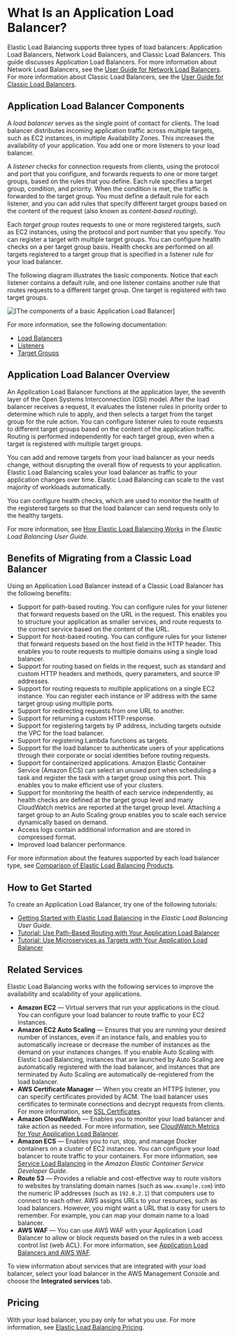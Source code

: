 # What Is an Application Load Balancer?<a name="introduction"></a>

Elastic Load Balancing supports three types of load balancers: Application Load Balancers, Network Load Balancers, and Classic Load Balancers\. This guide discusses Application Load Balancers\. For more information about Network Load Balancers, see the [User Guide for Network Load Balancers](https://docs.aws.amazon.com/elasticloadbalancing/latest/network/)\. For more information about Classic Load Balancers, see the [User Guide for Classic Load Balancers](https://docs.aws.amazon.com/elasticloadbalancing/latest/classic/)\.

## Application Load Balancer Components<a name="application-load-balancer-components"></a>

A *load balancer* serves as the single point of contact for clients\. The load balancer distributes incoming application traffic across multiple targets, such as EC2 instances, in multiple Availability Zones\. This increases the availability of your application\. You add one or more listeners to your load balancer\.

A *listener* checks for connection requests from clients, using the protocol and port that you configure, and forwards requests to one or more target groups, based on the rules that you define\. Each rule specifies a target group, condition, and priority\. When the condition is met, the traffic is forwarded to the target group\. You must define a default rule for each listener, and you can add rules that specify different target groups based on the content of the request \(also known as *content\-based routing*\)\.

Each *target group* routes requests to one or more registered targets, such as EC2 instances, using the protocol and port number that you specify\. You can register a target with multiple target groups\. You can configure health checks on a per target group basis\. Health checks are performed on all targets registered to a target group that is specified in a listener rule for your load balancer\.

The following diagram illustrates the basic components\. Notice that each listener contains a default rule, and one listener contains another rule that routes requests to a different target group\. One target is registered with two target groups\.

![\[The components of a basic Application Load Balancer\]](http://docs.aws.amazon.com/elasticloadbalancing/latest/application/images/component_architecture.png)

For more information, see the following documentation:
+ [Load Balancers](application-load-balancers.md)
+ [Listeners](load-balancer-listeners.md)
+ [Target Groups](load-balancer-target-groups.md)

## Application Load Balancer Overview<a name="application-load-balancer-overview"></a>

An Application Load Balancer functions at the application layer, the seventh layer of the Open Systems Interconnection \(OSI\) model\. After the load balancer receives a request, it evaluates the listener rules in priority order to determine which rule to apply, and then selects a target from the target group for the rule action\. You can configure listener rules to route requests to different target groups based on the content of the application traffic\. Routing is performed independently for each target group, even when a target is registered with multiple target groups\.

You can add and remove targets from your load balancer as your needs change, without disrupting the overall flow of requests to your application\. Elastic Load Balancing scales your load balancer as traffic to your application changes over time\. Elastic Load Balancing can scale to the vast majority of workloads automatically\.

You can configure health checks, which are used to monitor the health of the registered targets so that the load balancer can send requests only to the healthy targets\.

For more information, see [How Elastic Load Balancing Works](https://docs.aws.amazon.com/elasticloadbalancing/latest/userguide/how-elastic-load-balancing-works.html) in the *Elastic Load Balancing User Guide*\.

## Benefits of Migrating from a Classic Load Balancer<a name="application-load-balancer-benefits"></a>

Using an Application Load Balancer instead of a Classic Load Balancer has the following benefits:
+ Support for path\-based routing\. You can configure rules for your listener that forward requests based on the URL in the request\. This enables you to structure your application as smaller services, and route requests to the correct service based on the content of the URL\.
+ Support for host\-based routing\. You can configure rules for your listener that forward requests based on the host field in the HTTP header\. This enables you to route requests to multiple domains using a single load balancer\.
+ Support for routing based on fields in the request, such as standard and custom HTTP headers and methods, query parameters, and source IP addresses\.
+ Support for routing requests to multiple applications on a single EC2 instance\. You can register each instance or IP address with the same target group using multiple ports\.
+ Support for redirecting requests from one URL to another\.
+ Support for returning a custom HTTP response\.
+ Support for registering targets by IP address, including targets outside the VPC for the load balancer\.
+ Support for registering Lambda functions as targets\.
+ Support for the load balancer to authenticate users of your applications through their corporate or social identities before routing requests\.
+ Support for containerized applications\. Amazon Elastic Container Service \(Amazon ECS\) can select an unused port when scheduling a task and register the task with a target group using this port\. This enables you to make efficient use of your clusters\.
+ Support for monitoring the health of each service independently, as health checks are defined at the target group level and many CloudWatch metrics are reported at the target group level\. Attaching a target group to an Auto Scaling group enables you to scale each service dynamically based on demand\.
+ Access logs contain additional information and are stored in compressed format\.
+ Improved load balancer performance\.

For more information about the features supported by each load balancer type, see [Comparison of Elastic Load Balancing Products](https://aws.amazon.com/elasticloadbalancing/details/#compare)\.

## How to Get Started<a name="application-load-balancer-getting-started"></a>

To create an Application Load Balancer, try one of the following tutorials:
+ [Getting Started with Elastic Load Balancing](https://docs.aws.amazon.com/elasticloadbalancing/latest/userguide/load-balancer-getting-started.html) in the *Elastic Load Balancing User Guide*\.
+ [Tutorial: Use Path\-Based Routing with Your Application Load Balancer](tutorial-load-balancer-routing.md)
+ [Tutorial: Use Microservices as Targets with Your Application Load Balancer](tutorial-target-ecs-containers.md)

## Related Services<a name="application-load-balancer-related-services"></a>

Elastic Load Balancing works with the following services to improve the availability and scalability of your applications\.
+ **Amazon EC2** — Virtual servers that run your applications in the cloud\. You can configure your load balancer to route traffic to your EC2 instances\.
+ **Amazon EC2 Auto Scaling** — Ensures that you are running your desired number of instances, even if an instance fails, and enables you to automatically increase or decrease the number of instances as the demand on your instances changes\. If you enable Auto Scaling with Elastic Load Balancing, instances that are launched by Auto Scaling are automatically registered with the load balancer, and instances that are terminated by Auto Scaling are automatically de\-registered from the load balancer\.
+ **AWS Certificate Manager** — When you create an HTTPS listener, you can specify certificates provided by ACM\. The load balancer uses certificates to terminate connections and decrypt requests from clients\. For more information, see [SSL Certificates](create-https-listener.md#https-listener-certificates)\.
+ **Amazon CloudWatch** — Enables you to monitor your load balancer and take action as needed\. For more information, see [CloudWatch Metrics for Your Application Load Balancer](load-balancer-cloudwatch-metrics.md)\.
+ **Amazon ECS** — Enables you to run, stop, and manage Docker containers on a cluster of EC2 instances\. You can configure your load balancer to route traffic to your containers\. For more information, see [Service Load Balancing](https://docs.aws.amazon.com/AmazonECS/latest/developerguide/service-load-balancing.html) in the *Amazon Elastic Container Service Developer Guide*\.
+ **Route 53** — Provides a reliable and cost\-effective way to route visitors to websites by translating domain names \(such as `www.example.com`\) into the numeric IP addresses \(such as `192.0.2.1`\) that computers use to connect to each other\. AWS assigns URLs to your resources, such as load balancers\. However, you might want a URL that is easy for users to remember\. For example, you can map your domain name to a load balancer\.
+ **AWS WAF** — You can use AWS WAF with your Application Load Balancer to allow or block requests based on the rules in a web access control list \(web ACL\)\. For more information, see [Application Load Balancers and AWS WAF](application-load-balancers.md#load-balancer-waf)\.

To view information about services that are integrated with your load balancer, select your load balancer in the AWS Management Console and choose the **Integrated services** tab\.

## Pricing<a name="application-load-balancer-pricing"></a>

With your load balancer, you pay only for what you use\. For more information, see [Elastic Load Balancing Pricing](https://aws.amazon.com/elasticloadbalancing/pricing/)\.